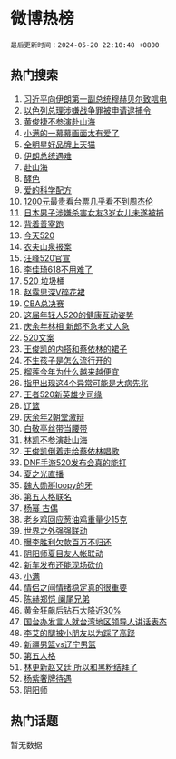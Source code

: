 # 微博热榜

`最后更新时间：2024-05-20 22:10:48 +0800`

## 热门搜索

1. [习近平向伊朗第一副总统穆赫贝尔致唁电](https://m.weibo.cn/search?containerid=100103type%3D1%26t%3D10%26q%3D%23%E4%B9%A0%E8%BF%91%E5%B9%B3%E5%90%91%E4%BC%8A%E6%9C%97%E7%AC%AC%E4%B8%80%E5%89%AF%E6%80%BB%E7%BB%9F%E7%A9%86%E8%B5%AB%E8%B4%9D%E5%B0%94%E8%87%B4%E5%94%81%E7%94%B5%23&stream_entry_id=51&isnewpage=1&extparam=seat%3D1%26dgr%3D0%26filter_type%3Drealtimehot%26stream_entry_id%3D51%26c_type%3D51%26pos%3D0%26cate%3D10103%26q%3D%2523%25E4%25B9%25A0%25E8%25BF%2591%25E5%25B9%25B3%25E5%2590%2591%25E4%25BC%258A%25E6%259C%2597%25E7%25AC%25AC%25E4%25B8%2580%25E5%2589%25AF%25E6%2580%25BB%25E7%25BB%259F%25E7%25A9%2586%25E8%25B5%25AB%25E8%25B4%259D%25E5%25B0%2594%25E8%2587%25B4%25E5%2594%2581%25E7%2594%25B5%2523%26display_time%3D1716214247%26pre_seqid%3D1716214247211016528146)
1. [以色列总理涉嫌战争罪被申请逮捕令](https://m.weibo.cn/search?containerid=100103type%3D1%26t%3D10%26q%3D%23%E4%BB%A5%E8%89%B2%E5%88%97%E6%80%BB%E7%90%86%E6%B6%89%E5%AB%8C%E6%88%98%E4%BA%89%E7%BD%AA%E8%A2%AB%E7%94%B3%E8%AF%B7%E9%80%AE%E6%8D%95%E4%BB%A4%23&stream_entry_id=31&isnewpage=1&extparam=seat%3D1%26dgr%3D0%26cate%3D5001%26flag%3D2%26stream_entry_id%3D31%26realpos%3D1%26filter_type%3Drealtimehot%26lcate%3D5001%26c_type%3D31%26q%3D%2523%25E4%25BB%25A5%25E8%2589%25B2%25E5%2588%2597%25E6%2580%25BB%25E7%2590%2586%25E6%25B6%2589%25E5%25AB%258C%25E6%2588%2598%25E4%25BA%2589%25E7%25BD%25AA%25E8%25A2%25AB%25E7%2594%25B3%25E8%25AF%25B7%25E9%2580%25AE%25E6%258D%2595%25E4%25BB%25A4%2523%26pos%3D0%26band_rank%3D1%26display_time%3D1716214247%26pre_seqid%3D1716214247211016528146)
1. [黄俊捷不参演赴山海](https://m.weibo.cn/search?containerid=100103type%3D1%26t%3D10%26q%3D%23%E9%BB%84%E4%BF%8A%E6%8D%B7%E4%B8%8D%E5%8F%82%E6%BC%94%E8%B5%B4%E5%B1%B1%E6%B5%B7%23&stream_entry_id=31&isnewpage=1&extparam=seat%3D1%26dgr%3D0%26cate%3D5001%26flag%3D1%26stream_entry_id%3D31%26realpos%3D2%26filter_type%3Drealtimehot%26lcate%3D5001%26c_type%3D31%26q%3D%2523%25E9%25BB%2584%25E4%25BF%258A%25E6%258D%25B7%25E4%25B8%258D%25E5%258F%2582%25E6%25BC%2594%25E8%25B5%25B4%25E5%25B1%25B1%25E6%25B5%25B7%2523%26pos%3D1%26band_rank%3D2%26display_time%3D1716214247%26pre_seqid%3D1716214247211016528146)
1. [小满的一幕幕画面太有爱了](https://m.weibo.cn/search?containerid=100103type%3D1%26t%3D10%26q%3D%23%E5%B0%8F%E6%BB%A1%E7%9A%84%E4%B8%80%E5%B9%95%E5%B9%95%E7%94%BB%E9%9D%A2%E5%A4%AA%E6%9C%89%E7%88%B1%E4%BA%86%23&stream_entry_id=31&isnewpage=1&extparam=seat%3D1%26dgr%3D0%26cate%3D5001%26flag%3D1%26stream_entry_id%3D31%26realpos%3D3%26filter_type%3Drealtimehot%26lcate%3D5001%26c_type%3D31%26q%3D%2523%25E5%25B0%258F%25E6%25BB%25A1%25E7%259A%2584%25E4%25B8%2580%25E5%25B9%2595%25E5%25B9%2595%25E7%2594%25BB%25E9%259D%25A2%25E5%25A4%25AA%25E6%259C%2589%25E7%2588%25B1%25E4%25BA%2586%2523%26pos%3D2%26band_rank%3D3%26display_time%3D1716214247%26pre_seqid%3D1716214247211016528146)
1. [全明星好品牌上天猫](https://m.weibo.cn/search?containerid=100103type%3D1%26t%3D10%26q%3D%23%E5%85%A8%E6%98%8E%E6%98%9F%E5%A5%BD%E5%93%81%E7%89%8C%E4%B8%8A%E5%A4%A9%E7%8C%AB%23&stream_entry_id=31&isnewpage=1&extparam=seat%3D1%26dgr%3D0%26adid%3D237013%26cate%3D5001%26is_ad_pos%3D1%26stream_entry_id%3D31%26filter_type%3Drealtimehot%26lcate%3D5001%26c_type%3D31%26q%3D%2523%25E5%2585%25A8%25E6%2598%258E%25E6%2598%259F%25E5%25A5%25BD%25E5%2593%2581%25E7%2589%258C%25E4%25B8%258A%25E5%25A4%25A9%25E7%258C%25AB%2523%26topic_ad%3D1%26pos%3D3%26band_rank%3D4%26display_time%3D1716214247%26pre_seqid%3D1716214247211016528146)
1. [伊朗总统遇难](https://m.weibo.cn/search?containerid=100103type%3D1%26t%3D10%26q%3D%23%E4%BC%8A%E6%9C%97%E6%80%BB%E7%BB%9F%E9%81%87%E9%9A%BE%23&stream_entry_id=31&isnewpage=1&extparam=seat%3D1%26dgr%3D0%26cate%3D5001%26flag%3D16%26stream_entry_id%3D31%26realpos%3D4%26filter_type%3Drealtimehot%26lcate%3D5001%26c_type%3D31%26q%3D%2523%25E4%25BC%258A%25E6%259C%2597%25E6%2580%25BB%25E7%25BB%259F%25E9%2581%2587%25E9%259A%25BE%2523%26pos%3D4%26band_rank%3D4%26display_time%3D1716214247%26pre_seqid%3D1716214247211016528146)
1. [赴山海](https://m.weibo.cn/search?containerid=100103type%3D1%26t%3D10%26q%3D%E8%B5%B4%E5%B1%B1%E6%B5%B7&stream_entry_id=31&isnewpage=1&extparam=seat%3D1%26dgr%3D0%26cate%3D5001%26flag%3D1%26stream_entry_id%3D31%26realpos%3D5%26filter_type%3Drealtimehot%26lcate%3D5001%26c_type%3D31%26q%3D%25E8%25B5%25B4%25E5%25B1%25B1%25E6%25B5%25B7%26pos%3D5%26band_rank%3D5%26display_time%3D1716214247%26pre_seqid%3D1716214247211016528146)
1. [酵色](https://m.weibo.cn/search?containerid=100103type%3D1%26t%3D10%26q%3D%E9%85%B5%E8%89%B2&stream_entry_id=31&isnewpage=1&extparam=seat%3D1%26dgr%3D0%26cate%3D5001%26flag%3D1%26stream_entry_id%3D31%26realpos%3D6%26filter_type%3Drealtimehot%26lcate%3D5001%26c_type%3D31%26q%3D%25E9%2585%25B5%25E8%2589%25B2%26pos%3D6%26band_rank%3D6%26display_time%3D1716214247%26pre_seqid%3D1716214247211016528146)
1. [爱的科学配方](https://m.weibo.cn/search?containerid=100103type%3D1%26t%3D10%26q%3D%23%E7%88%B1%E7%9A%84%E7%A7%91%E5%AD%A6%E9%85%8D%E6%96%B9%23&stream_entry_id=31&isnewpage=1&extparam=seat%3D1%26dgr%3D0%26adid%3D236931%26cate%3D5001%26is_ad_pos%3D1%26stream_entry_id%3D31%26filter_type%3Drealtimehot%26lcate%3D5001%26c_type%3D31%26q%3D%2523%25E7%2588%25B1%25E7%259A%2584%25E7%25A7%2591%25E5%25AD%25A6%25E9%2585%258D%25E6%2596%25B9%2523%26topic_ad%3D1%26pos%3D7%26band_rank%3D7%26display_time%3D1716214247%26pre_seqid%3D1716214247211016528146)
1. [1200元最贵看台票几乎看不到周杰伦](https://m.weibo.cn/search?containerid=100103type%3D1%26t%3D10%26q%3D%231200%E5%85%83%E6%9C%80%E8%B4%B5%E7%9C%8B%E5%8F%B0%E7%A5%A8%E5%87%A0%E4%B9%8E%E7%9C%8B%E4%B8%8D%E5%88%B0%E5%91%A8%E6%9D%B0%E4%BC%A6%23&stream_entry_id=31&isnewpage=1&extparam=seat%3D1%26dgr%3D0%26cate%3D5001%26flag%3D1%26stream_entry_id%3D31%26realpos%3D7%26filter_type%3Drealtimehot%26lcate%3D5001%26c_type%3D31%26q%3D%25231200%25E5%2585%2583%25E6%259C%2580%25E8%25B4%25B5%25E7%259C%258B%25E5%258F%25B0%25E7%25A5%25A8%25E5%2587%25A0%25E4%25B9%258E%25E7%259C%258B%25E4%25B8%258D%25E5%2588%25B0%25E5%2591%25A8%25E6%259D%25B0%25E4%25BC%25A6%2523%26pos%3D8%26band_rank%3D7%26display_time%3D1716214247%26pre_seqid%3D1716214247211016528146)
1. [日本男子涉嫌杀害女友3岁女儿未遂被捕](https://m.weibo.cn/search?containerid=100103type%3D1%26t%3D10%26q%3D%23%E6%97%A5%E6%9C%AC%E7%94%B7%E5%AD%90%E6%B6%89%E5%AB%8C%E6%9D%80%E5%AE%B3%E5%A5%B3%E5%8F%8B3%E5%B2%81%E5%A5%B3%E5%84%BF%E6%9C%AA%E9%81%82%E8%A2%AB%E6%8D%95%23&stream_entry_id=31&isnewpage=1&extparam=seat%3D1%26dgr%3D0%26cate%3D5001%26flag%3D0%26stream_entry_id%3D31%26realpos%3D8%26filter_type%3Drealtimehot%26lcate%3D5001%26c_type%3D31%26q%3D%2523%25E6%2597%25A5%25E6%259C%25AC%25E7%2594%25B7%25E5%25AD%2590%25E6%25B6%2589%25E5%25AB%258C%25E6%259D%2580%25E5%25AE%25B3%25E5%25A5%25B3%25E5%258F%258B3%25E5%25B2%2581%25E5%25A5%25B3%25E5%2584%25BF%25E6%259C%25AA%25E9%2581%2582%25E8%25A2%25AB%25E6%258D%2595%2523%26pos%3D9%26band_rank%3D8%26display_time%3D1716214247%26pre_seqid%3D1716214247211016528146)
1. [背着善宰跑](https://m.weibo.cn/search?containerid=100103type%3D1%26t%3D10%26q%3D%E8%83%8C%E7%9D%80%E5%96%84%E5%AE%B0%E8%B7%91&stream_entry_id=31&isnewpage=1&extparam=seat%3D1%26dgr%3D0%26cate%3D5001%26flag%3D0%26stream_entry_id%3D31%26realpos%3D9%26filter_type%3Drealtimehot%26lcate%3D5001%26c_type%3D31%26q%3D%25E8%2583%258C%25E7%259D%2580%25E5%2596%2584%25E5%25AE%25B0%25E8%25B7%2591%26pos%3D10%26band_rank%3D9%26display_time%3D1716214247%26pre_seqid%3D1716214247211016528146)
1. [今天520](https://m.weibo.cn/search?containerid=100103type%3D1%26t%3D10%26q%3D%23%E4%BB%8A%E5%A4%A9520%23&stream_entry_id=31&isnewpage=1&extparam=seat%3D1%26dgr%3D0%26cate%3D5001%26flag%3D32768%26stream_entry_id%3D31%26realpos%3D10%26filter_type%3Drealtimehot%26lcate%3D5001%26c_type%3D31%26q%3D%2523%25E4%25BB%258A%25E5%25A4%25A9520%2523%26pos%3D11%26band_rank%3D10%26display_time%3D1716214247%26pre_seqid%3D1716214247211016528146)
1. [农夫山泉报案](https://m.weibo.cn/search?containerid=100103type%3D1%26t%3D10%26q%3D%23%E5%86%9C%E5%A4%AB%E5%B1%B1%E6%B3%89%E6%8A%A5%E6%A1%88%23&stream_entry_id=31&isnewpage=1&extparam=seat%3D1%26dgr%3D0%26cate%3D5001%26flag%3D1%26stream_entry_id%3D31%26realpos%3D11%26filter_type%3Drealtimehot%26lcate%3D5001%26c_type%3D31%26q%3D%2523%25E5%2586%259C%25E5%25A4%25AB%25E5%25B1%25B1%25E6%25B3%2589%25E6%258A%25A5%25E6%25A1%2588%2523%26pos%3D12%26band_rank%3D11%26display_time%3D1716214247%26pre_seqid%3D1716214247211016528146)
1. [汪峰520官宣](https://m.weibo.cn/search?containerid=100103type%3D1%26t%3D10%26q%3D%23%E6%B1%AA%E5%B3%B0520%E5%AE%98%E5%AE%A3%23&stream_entry_id=31&isnewpage=1&extparam=seat%3D1%26dgr%3D0%26cate%3D5001%26flag%3D2%26stream_entry_id%3D31%26realpos%3D12%26filter_type%3Drealtimehot%26lcate%3D5001%26c_type%3D31%26q%3D%2523%25E6%25B1%25AA%25E5%25B3%25B0520%25E5%25AE%2598%25E5%25AE%25A3%2523%26pos%3D13%26band_rank%3D12%26display_time%3D1716214247%26pre_seqid%3D1716214247211016528146)
1. [李佳琦618不用难了](https://m.weibo.cn/search?containerid=100103type%3D1%26t%3D10%26q%3D%23%E6%9D%8E%E4%BD%B3%E7%90%A6618%E4%B8%8D%E7%94%A8%E9%9A%BE%E4%BA%86%23&stream_entry_id=31&isnewpage=1&extparam=seat%3D1%26dgr%3D0%26cate%3D5001%26flag%3D0%26stream_entry_id%3D31%26realpos%3D13%26filter_type%3Drealtimehot%26lcate%3D5001%26c_type%3D31%26q%3D%2523%25E6%259D%258E%25E4%25BD%25B3%25E7%2590%25A6618%25E4%25B8%258D%25E7%2594%25A8%25E9%259A%25BE%25E4%25BA%2586%2523%26pos%3D14%26band_rank%3D13%26display_time%3D1716214247%26pre_seqid%3D1716214247211016528146)
1. [520 垃圾桶](https://m.weibo.cn/search?containerid=100103type%3D1%26t%3D10%26q%3D520+%E5%9E%83%E5%9C%BE%E6%A1%B6&stream_entry_id=31&isnewpage=1&extparam=seat%3D1%26dgr%3D0%26cate%3D5001%26flag%3D2%26stream_entry_id%3D31%26realpos%3D14%26filter_type%3Drealtimehot%26lcate%3D5001%26c_type%3D31%26q%3D520%2520%25E5%259E%2583%25E5%259C%25BE%25E6%25A1%25B6%26pos%3D15%26band_rank%3D14%26display_time%3D1716214247%26pre_seqid%3D1716214247211016528146)
1. [赵露思深V碎花裙](https://m.weibo.cn/search?containerid=100103type%3D1%26t%3D10%26q%3D%23%E8%B5%B5%E9%9C%B2%E6%80%9D%E6%B7%B1V%E7%A2%8E%E8%8A%B1%E8%A3%99%23&stream_entry_id=31&isnewpage=1&extparam=seat%3D1%26dgr%3D0%26cate%3D5001%26flag%3D1%26stream_entry_id%3D31%26realpos%3D15%26filter_type%3Drealtimehot%26lcate%3D5001%26c_type%3D31%26q%3D%2523%25E8%25B5%25B5%25E9%259C%25B2%25E6%2580%259D%25E6%25B7%25B1V%25E7%25A2%258E%25E8%258A%25B1%25E8%25A3%2599%2523%26pos%3D16%26band_rank%3D15%26display_time%3D1716214247%26pre_seqid%3D1716214247211016528146)
1. [CBA总决赛](https://m.weibo.cn/search?containerid=100103type%3D1%26t%3D10%26q%3DCBA%E6%80%BB%E5%86%B3%E8%B5%9B&stream_entry_id=31&isnewpage=1&extparam=seat%3D1%26dgr%3D0%26cate%3D5001%26flag%3D1%26stream_entry_id%3D31%26realpos%3D16%26filter_type%3Drealtimehot%26lcate%3D5001%26c_type%3D31%26q%3DCBA%25E6%2580%25BB%25E5%2586%25B3%25E8%25B5%259B%26pos%3D17%26band_rank%3D16%26display_time%3D1716214247%26pre_seqid%3D1716214247211016528146)
1. [这届年轻人520的健康互动姿势](https://m.weibo.cn/search?containerid=100103type%3D1%26t%3D10%26q%3D%23%E8%BF%99%E5%B1%8A%E5%B9%B4%E8%BD%BB%E4%BA%BA520%E7%9A%84%E5%81%A5%E5%BA%B7%E4%BA%92%E5%8A%A8%E5%A7%BF%E5%8A%BF%23&stream_entry_id=31&isnewpage=1&extparam=seat%3D1%26dgr%3D0%26cate%3D5001%26flag%3D1%26stream_entry_id%3D31%26realpos%3D17%26filter_type%3Drealtimehot%26lcate%3D5001%26c_type%3D31%26q%3D%2523%25E8%25BF%2599%25E5%25B1%258A%25E5%25B9%25B4%25E8%25BD%25BB%25E4%25BA%25BA520%25E7%259A%2584%25E5%2581%25A5%25E5%25BA%25B7%25E4%25BA%2592%25E5%258A%25A8%25E5%25A7%25BF%25E5%258A%25BF%2523%26pos%3D18%26band_rank%3D17%26display_time%3D1716214247%26pre_seqid%3D1716214247211016528146)
1. [庆余年林相 新郎不急老丈人急](https://m.weibo.cn/search?containerid=100103type%3D1%26t%3D10%26q%3D%E5%BA%86%E4%BD%99%E5%B9%B4%E6%9E%97%E7%9B%B8+%E6%96%B0%E9%83%8E%E4%B8%8D%E6%80%A5%E8%80%81%E4%B8%88%E4%BA%BA%E6%80%A5&stream_entry_id=31&isnewpage=1&extparam=seat%3D1%26dgr%3D0%26cate%3D5001%26flag%3D0%26stream_entry_id%3D31%26realpos%3D18%26filter_type%3Drealtimehot%26lcate%3D5001%26c_type%3D31%26q%3D%25E5%25BA%2586%25E4%25BD%2599%25E5%25B9%25B4%25E6%259E%2597%25E7%259B%25B8%2520%25E6%2596%25B0%25E9%2583%258E%25E4%25B8%258D%25E6%2580%25A5%25E8%2580%2581%25E4%25B8%2588%25E4%25BA%25BA%25E6%2580%25A5%26pos%3D19%26band_rank%3D18%26display_time%3D1716214247%26pre_seqid%3D1716214247211016528146)
1. [520文案](https://m.weibo.cn/search?containerid=100103type%3D1%26t%3D10%26q%3D520%E6%96%87%E6%A1%88&stream_entry_id=31&isnewpage=1&extparam=seat%3D1%26dgr%3D0%26cate%3D5001%26flag%3D1%26stream_entry_id%3D31%26realpos%3D19%26filter_type%3Drealtimehot%26lcate%3D5001%26c_type%3D31%26q%3D520%25E6%2596%2587%25E6%25A1%2588%26pos%3D20%26band_rank%3D19%26display_time%3D1716214247%26pre_seqid%3D1716214247211016528146)
1. [王俊凯的内搭和蔡依林的裙子](https://m.weibo.cn/search?containerid=100103type%3D1%26t%3D10%26q%3D%23%E7%8E%8B%E4%BF%8A%E5%87%AF%E7%9A%84%E5%86%85%E6%90%AD%E5%92%8C%E8%94%A1%E4%BE%9D%E6%9E%97%E7%9A%84%E8%A3%99%E5%AD%90%23&stream_entry_id=31&isnewpage=1&extparam=seat%3D1%26dgr%3D0%26cate%3D5001%26flag%3D0%26stream_entry_id%3D31%26realpos%3D20%26filter_type%3Drealtimehot%26lcate%3D5001%26c_type%3D31%26q%3D%2523%25E7%258E%258B%25E4%25BF%258A%25E5%2587%25AF%25E7%259A%2584%25E5%2586%2585%25E6%2590%25AD%25E5%2592%258C%25E8%2594%25A1%25E4%25BE%259D%25E6%259E%2597%25E7%259A%2584%25E8%25A3%2599%25E5%25AD%2590%2523%26pos%3D21%26band_rank%3D20%26display_time%3D1716214247%26pre_seqid%3D1716214247211016528146)
1. [不生孩子是怎么流行开的](https://m.weibo.cn/search?containerid=100103type%3D1%26t%3D10%26q%3D%23%E4%B8%8D%E7%94%9F%E5%AD%A9%E5%AD%90%E6%98%AF%E6%80%8E%E4%B9%88%E6%B5%81%E8%A1%8C%E5%BC%80%E7%9A%84%23&stream_entry_id=31&isnewpage=1&extparam=seat%3D1%26dgr%3D0%26cate%3D5001%26flag%3D2%26stream_entry_id%3D31%26realpos%3D21%26filter_type%3Drealtimehot%26lcate%3D5001%26c_type%3D31%26q%3D%2523%25E4%25B8%258D%25E7%2594%259F%25E5%25AD%25A9%25E5%25AD%2590%25E6%2598%25AF%25E6%2580%258E%25E4%25B9%2588%25E6%25B5%2581%25E8%25A1%258C%25E5%25BC%2580%25E7%259A%2584%2523%26pos%3D22%26band_rank%3D21%26display_time%3D1716214247%26pre_seqid%3D1716214247211016528146)
1. [榴莲今年为什么越来越便宜](https://m.weibo.cn/search?containerid=100103type%3D1%26t%3D10%26q%3D%23%E6%A6%B4%E8%8E%B2%E4%BB%8A%E5%B9%B4%E4%B8%BA%E4%BB%80%E4%B9%88%E8%B6%8A%E6%9D%A5%E8%B6%8A%E4%BE%BF%E5%AE%9C%23&stream_entry_id=31&isnewpage=1&extparam=seat%3D1%26dgr%3D0%26cate%3D5001%26flag%3D1%26stream_entry_id%3D31%26realpos%3D22%26filter_type%3Drealtimehot%26lcate%3D5001%26c_type%3D31%26q%3D%2523%25E6%25A6%25B4%25E8%258E%25B2%25E4%25BB%258A%25E5%25B9%25B4%25E4%25B8%25BA%25E4%25BB%2580%25E4%25B9%2588%25E8%25B6%258A%25E6%259D%25A5%25E8%25B6%258A%25E4%25BE%25BF%25E5%25AE%259C%2523%26pos%3D23%26band_rank%3D22%26display_time%3D1716214247%26pre_seqid%3D1716214247211016528146)
1. [指甲出现这4个异常可能是大病先兆](https://m.weibo.cn/search?containerid=100103type%3D1%26t%3D10%26q%3D%23%E6%8C%87%E7%94%B2%E5%87%BA%E7%8E%B0%E8%BF%994%E4%B8%AA%E5%BC%82%E5%B8%B8%E5%8F%AF%E8%83%BD%E6%98%AF%E5%A4%A7%E7%97%85%E5%85%88%E5%85%86%23&stream_entry_id=31&isnewpage=1&extparam=seat%3D1%26dgr%3D0%26cate%3D5001%26flag%3D1%26stream_entry_id%3D31%26realpos%3D23%26filter_type%3Drealtimehot%26lcate%3D5001%26c_type%3D31%26q%3D%2523%25E6%258C%2587%25E7%2594%25B2%25E5%2587%25BA%25E7%258E%25B0%25E8%25BF%25994%25E4%25B8%25AA%25E5%25BC%2582%25E5%25B8%25B8%25E5%258F%25AF%25E8%2583%25BD%25E6%2598%25AF%25E5%25A4%25A7%25E7%2597%2585%25E5%2585%2588%25E5%2585%2586%2523%26pos%3D24%26band_rank%3D23%26display_time%3D1716214247%26pre_seqid%3D1716214247211016528146)
1. [王者520新英雄少司缘](https://m.weibo.cn/search?containerid=100103type%3D1%26t%3D10%26q%3D%23%E7%8E%8B%E8%80%85520%E6%96%B0%E8%8B%B1%E9%9B%84%E5%B0%91%E5%8F%B8%E7%BC%98%23&stream_entry_id=31&isnewpage=1&extparam=seat%3D1%26dgr%3D0%26cate%3D5001%26flag%3D1%26stream_entry_id%3D31%26realpos%3D24%26filter_type%3Drealtimehot%26lcate%3D5001%26c_type%3D31%26q%3D%2523%25E7%258E%258B%25E8%2580%2585520%25E6%2596%25B0%25E8%258B%25B1%25E9%259B%2584%25E5%25B0%2591%25E5%258F%25B8%25E7%25BC%2598%2523%26pos%3D25%26band_rank%3D24%26display_time%3D1716214247%26pre_seqid%3D1716214247211016528146)
1. [辽篮](https://m.weibo.cn/search?containerid=100103type%3D1%26t%3D10%26q%3D%E8%BE%BD%E7%AF%AE&stream_entry_id=31&isnewpage=1&extparam=seat%3D1%26dgr%3D0%26cate%3D5001%26flag%3D1%26stream_entry_id%3D31%26realpos%3D25%26filter_type%3Drealtimehot%26lcate%3D5001%26c_type%3D31%26q%3D%25E8%25BE%25BD%25E7%25AF%25AE%26pos%3D26%26band_rank%3D25%26display_time%3D1716214247%26pre_seqid%3D1716214247211016528146)
1. [庆余年2朝堂激辩](https://m.weibo.cn/search?containerid=100103type%3D1%26t%3D10%26q%3D%23%E5%BA%86%E4%BD%99%E5%B9%B42%E6%9C%9D%E5%A0%82%E6%BF%80%E8%BE%A9%23&stream_entry_id=31&isnewpage=1&extparam=seat%3D1%26dgr%3D0%26cate%3D5001%26flag%3D1%26stream_entry_id%3D31%26realpos%3D26%26filter_type%3Drealtimehot%26lcate%3D5001%26c_type%3D31%26q%3D%2523%25E5%25BA%2586%25E4%25BD%2599%25E5%25B9%25B42%25E6%259C%259D%25E5%25A0%2582%25E6%25BF%2580%25E8%25BE%25A9%2523%26pos%3D27%26band_rank%3D26%26display_time%3D1716214247%26pre_seqid%3D1716214247211016528146)
1. [白敬亭丝带当腰带](https://m.weibo.cn/search?containerid=100103type%3D1%26t%3D10%26q%3D%23%E7%99%BD%E6%95%AC%E4%BA%AD%E4%B8%9D%E5%B8%A6%E5%BD%93%E8%85%B0%E5%B8%A6%23&stream_entry_id=31&isnewpage=1&extparam=seat%3D1%26dgr%3D0%26cate%3D5001%26flag%3D1%26stream_entry_id%3D31%26realpos%3D27%26filter_type%3Drealtimehot%26lcate%3D5001%26c_type%3D31%26q%3D%2523%25E7%2599%25BD%25E6%2595%25AC%25E4%25BA%25AD%25E4%25B8%259D%25E5%25B8%25A6%25E5%25BD%2593%25E8%2585%25B0%25E5%25B8%25A6%2523%26pos%3D28%26band_rank%3D27%26display_time%3D1716214247%26pre_seqid%3D1716214247211016528146)
1. [林凯不参演赴山海](https://m.weibo.cn/search?containerid=100103type%3D1%26t%3D10%26q%3D%23%E6%9E%97%E5%87%AF%E4%B8%8D%E5%8F%82%E6%BC%94%E8%B5%B4%E5%B1%B1%E6%B5%B7%23&stream_entry_id=31&isnewpage=1&extparam=seat%3D1%26dgr%3D0%26cate%3D5001%26flag%3D1%26stream_entry_id%3D31%26realpos%3D28%26filter_type%3Drealtimehot%26lcate%3D5001%26c_type%3D31%26q%3D%2523%25E6%259E%2597%25E5%2587%25AF%25E4%25B8%258D%25E5%258F%2582%25E6%25BC%2594%25E8%25B5%25B4%25E5%25B1%25B1%25E6%25B5%25B7%2523%26pos%3D29%26band_rank%3D28%26display_time%3D1716214247%26pre_seqid%3D1716214247211016528146)
1. [王俊凯倒着走给蔡依林唱歌](https://m.weibo.cn/search?containerid=100103type%3D1%26t%3D10%26q%3D%23%E7%8E%8B%E4%BF%8A%E5%87%AF%E5%80%92%E7%9D%80%E8%B5%B0%E7%BB%99%E8%94%A1%E4%BE%9D%E6%9E%97%E5%94%B1%E6%AD%8C%23&stream_entry_id=31&isnewpage=1&extparam=seat%3D1%26dgr%3D0%26cate%3D5001%26flag%3D1%26stream_entry_id%3D31%26realpos%3D29%26filter_type%3Drealtimehot%26lcate%3D5001%26c_type%3D31%26q%3D%2523%25E7%258E%258B%25E4%25BF%258A%25E5%2587%25AF%25E5%2580%2592%25E7%259D%2580%25E8%25B5%25B0%25E7%25BB%2599%25E8%2594%25A1%25E4%25BE%259D%25E6%259E%2597%25E5%2594%25B1%25E6%25AD%258C%2523%26pos%3D30%26band_rank%3D29%26display_time%3D1716214247%26pre_seqid%3D1716214247211016528146)
1. [DNF手游520发布会真的能打](https://m.weibo.cn/search?containerid=100103type%3D1%26t%3D10%26q%3D%23DNF%E6%89%8B%E6%B8%B8520%E5%8F%91%E5%B8%83%E4%BC%9A%E7%9C%9F%E7%9A%84%E8%83%BD%E6%89%93%23&stream_entry_id=31&isnewpage=1&extparam=seat%3D1%26dgr%3D0%26cate%3D5001%26flag%3D1%26stream_entry_id%3D31%26realpos%3D30%26filter_type%3Drealtimehot%26lcate%3D5001%26c_type%3D31%26q%3D%2523DNF%25E6%2589%258B%25E6%25B8%25B8520%25E5%258F%2591%25E5%25B8%2583%25E4%25BC%259A%25E7%259C%259F%25E7%259A%2584%25E8%2583%25BD%25E6%2589%2593%2523%26pos%3D31%26band_rank%3D30%26display_time%3D1716214247%26pre_seqid%3D1716214247211016528146)
1. [夏之光直播](https://m.weibo.cn/search?containerid=100103type%3D1%26t%3D10%26q%3D%E5%A4%8F%E4%B9%8B%E5%85%89%E7%9B%B4%E6%92%AD&stream_entry_id=31&isnewpage=1&extparam=seat%3D1%26dgr%3D0%26cate%3D5001%26flag%3D1%26stream_entry_id%3D31%26realpos%3D31%26filter_type%3Drealtimehot%26lcate%3D5001%26c_type%3D31%26q%3D%25E5%25A4%258F%25E4%25B9%258B%25E5%2585%2589%25E7%259B%25B4%25E6%2592%25AD%26pos%3D32%26band_rank%3D31%26display_time%3D1716214247%26pre_seqid%3D1716214247211016528146)
1. [魏大勋掰loopy的牙](https://m.weibo.cn/search?containerid=100103type%3D1%26t%3D10%26q%3D%23%E9%AD%8F%E5%A4%A7%E5%8B%8B%E6%8E%B0loopy%E7%9A%84%E7%89%99%23&stream_entry_id=31&isnewpage=1&extparam=seat%3D1%26dgr%3D0%26cate%3D5001%26flag%3D0%26stream_entry_id%3D31%26realpos%3D32%26filter_type%3Drealtimehot%26lcate%3D5001%26c_type%3D31%26q%3D%2523%25E9%25AD%258F%25E5%25A4%25A7%25E5%258B%258B%25E6%258E%25B0loopy%25E7%259A%2584%25E7%2589%2599%2523%26pos%3D33%26band_rank%3D32%26display_time%3D1716214247%26pre_seqid%3D1716214247211016528146)
1. [第五人格联名](https://m.weibo.cn/search?containerid=100103type%3D1%26t%3D10%26q%3D%E7%AC%AC%E4%BA%94%E4%BA%BA%E6%A0%BC%E8%81%94%E5%90%8D&stream_entry_id=31&isnewpage=1&extparam=seat%3D1%26dgr%3D0%26cate%3D5001%26flag%3D1%26stream_entry_id%3D31%26realpos%3D33%26filter_type%3Drealtimehot%26lcate%3D5001%26c_type%3D31%26q%3D%25E7%25AC%25AC%25E4%25BA%2594%25E4%25BA%25BA%25E6%25A0%25BC%25E8%2581%2594%25E5%2590%258D%26pos%3D34%26band_rank%3D33%26display_time%3D1716214247%26pre_seqid%3D1716214247211016528146)
1. [杨幂 古偶](https://m.weibo.cn/search?containerid=100103type%3D1%26t%3D10%26q%3D%E6%9D%A8%E5%B9%82+%E5%8F%A4%E5%81%B6&stream_entry_id=31&isnewpage=1&extparam=seat%3D1%26dgr%3D0%26cate%3D5001%26flag%3D0%26stream_entry_id%3D31%26realpos%3D34%26filter_type%3Drealtimehot%26lcate%3D5001%26c_type%3D31%26q%3D%25E6%259D%25A8%25E5%25B9%2582%2520%25E5%258F%25A4%25E5%2581%25B6%26pos%3D35%26band_rank%3D34%26display_time%3D1716214247%26pre_seqid%3D1716214247211016528146)
1. [老乡鸡回应葱油鸡重量少15克](https://m.weibo.cn/search?containerid=100103type%3D1%26t%3D10%26q%3D%23%E8%80%81%E4%B9%A1%E9%B8%A1%E5%9B%9E%E5%BA%94%E8%91%B1%E6%B2%B9%E9%B8%A1%E9%87%8D%E9%87%8F%E5%B0%9115%E5%85%8B%23&stream_entry_id=31&isnewpage=1&extparam=seat%3D1%26dgr%3D0%26cate%3D5001%26flag%3D0%26stream_entry_id%3D31%26realpos%3D35%26filter_type%3Drealtimehot%26lcate%3D5001%26c_type%3D31%26q%3D%2523%25E8%2580%2581%25E4%25B9%25A1%25E9%25B8%25A1%25E5%259B%259E%25E5%25BA%2594%25E8%2591%25B1%25E6%25B2%25B9%25E9%25B8%25A1%25E9%2587%258D%25E9%2587%258F%25E5%25B0%259115%25E5%2585%258B%2523%26pos%3D36%26band_rank%3D35%26display_time%3D1716214247%26pre_seqid%3D1716214247211016528146)
1. [世界之外强强联动](https://m.weibo.cn/search?containerid=100103type%3D1%26t%3D10%26q%3D%23%E4%B8%96%E7%95%8C%E4%B9%8B%E5%A4%96%E5%BC%BA%E5%BC%BA%E8%81%94%E5%8A%A8%23&stream_entry_id=31&isnewpage=1&extparam=seat%3D1%26dgr%3D0%26cate%3D5001%26flag%3D1%26stream_entry_id%3D31%26realpos%3D36%26filter_type%3Drealtimehot%26lcate%3D5001%26c_type%3D31%26q%3D%2523%25E4%25B8%2596%25E7%2595%258C%25E4%25B9%258B%25E5%25A4%2596%25E5%25BC%25BA%25E5%25BC%25BA%25E8%2581%2594%25E5%258A%25A8%2523%26pos%3D37%26band_rank%3D36%26display_time%3D1716214247%26pre_seqid%3D1716214247211016528146)
1. [曝李胜利欠款百万不归还](https://m.weibo.cn/search?containerid=100103type%3D1%26t%3D10%26q%3D%23%E6%9B%9D%E6%9D%8E%E8%83%9C%E5%88%A9%E6%AC%A0%E6%AC%BE%E7%99%BE%E4%B8%87%E4%B8%8D%E5%BD%92%E8%BF%98%23&stream_entry_id=31&isnewpage=1&extparam=seat%3D1%26dgr%3D0%26cate%3D5001%26flag%3D0%26stream_entry_id%3D31%26realpos%3D37%26filter_type%3Drealtimehot%26lcate%3D5001%26c_type%3D31%26q%3D%2523%25E6%259B%259D%25E6%259D%258E%25E8%2583%259C%25E5%2588%25A9%25E6%25AC%25A0%25E6%25AC%25BE%25E7%2599%25BE%25E4%25B8%2587%25E4%25B8%258D%25E5%25BD%2592%25E8%25BF%2598%2523%26pos%3D38%26band_rank%3D37%26display_time%3D1716214247%26pre_seqid%3D1716214247211016528146)
1. [阴阳师夏目友人帐联动](https://m.weibo.cn/search?containerid=100103type%3D1%26t%3D10%26q%3D%23%E9%98%B4%E9%98%B3%E5%B8%88%E5%A4%8F%E7%9B%AE%E5%8F%8B%E4%BA%BA%E5%B8%90%E8%81%94%E5%8A%A8%23&stream_entry_id=31&isnewpage=1&extparam=seat%3D1%26dgr%3D0%26cate%3D5001%26flag%3D1%26stream_entry_id%3D31%26realpos%3D38%26filter_type%3Drealtimehot%26lcate%3D5001%26c_type%3D31%26q%3D%2523%25E9%2598%25B4%25E9%2598%25B3%25E5%25B8%2588%25E5%25A4%258F%25E7%259B%25AE%25E5%258F%258B%25E4%25BA%25BA%25E5%25B8%2590%25E8%2581%2594%25E5%258A%25A8%2523%26pos%3D39%26band_rank%3D38%26display_time%3D1716214247%26pre_seqid%3D1716214247211016528146)
1. [新车发布还能现场砍价](https://m.weibo.cn/search?containerid=100103type%3D1%26t%3D10%26q%3D%23%E6%96%B0%E8%BD%A6%E5%8F%91%E5%B8%83%E8%BF%98%E8%83%BD%E7%8E%B0%E5%9C%BA%E7%A0%8D%E4%BB%B7%23&stream_entry_id=31&isnewpage=1&extparam=seat%3D1%26dgr%3D0%26cate%3D5001%26adid%3D237214%26flag%3D0%26stream_entry_id%3D31%26realpos%3D39%26filter_type%3Drealtimehot%26lcate%3D5001%26c_type%3D31%26q%3D%2523%25E6%2596%25B0%25E8%25BD%25A6%25E5%258F%2591%25E5%25B8%2583%25E8%25BF%2598%25E8%2583%25BD%25E7%258E%25B0%25E5%259C%25BA%25E7%25A0%258D%25E4%25BB%25B7%2523%26pos%3D40%26band_rank%3D39%26display_time%3D1716214247%26pre_seqid%3D1716214247211016528146)
1. [小满](https://m.weibo.cn/search?containerid=100103type%3D1%26t%3D10%26q%3D%E5%B0%8F%E6%BB%A1&stream_entry_id=31&isnewpage=1&extparam=seat%3D1%26dgr%3D0%26cate%3D5001%26flag%3D0%26stream_entry_id%3D31%26realpos%3D40%26filter_type%3Drealtimehot%26lcate%3D5001%26c_type%3D31%26q%3D%25E5%25B0%258F%25E6%25BB%25A1%26pos%3D41%26band_rank%3D40%26display_time%3D1716214247%26pre_seqid%3D1716214247211016528146)
1. [情侣之间情绪稳定真的很重要](https://m.weibo.cn/search?containerid=100103type%3D1%26t%3D10%26q%3D%23%E6%83%85%E4%BE%A3%E4%B9%8B%E9%97%B4%E6%83%85%E7%BB%AA%E7%A8%B3%E5%AE%9A%E7%9C%9F%E7%9A%84%E5%BE%88%E9%87%8D%E8%A6%81%23&stream_entry_id=31&isnewpage=1&extparam=seat%3D1%26dgr%3D0%26cate%3D5001%26flag%3D1%26stream_entry_id%3D31%26realpos%3D41%26filter_type%3Drealtimehot%26lcate%3D5001%26c_type%3D31%26q%3D%2523%25E6%2583%2585%25E4%25BE%25A3%25E4%25B9%258B%25E9%2597%25B4%25E6%2583%2585%25E7%25BB%25AA%25E7%25A8%25B3%25E5%25AE%259A%25E7%259C%259F%25E7%259A%2584%25E5%25BE%2588%25E9%2587%258D%25E8%25A6%2581%2523%26pos%3D42%26band_rank%3D41%26display_time%3D1716214247%26pre_seqid%3D1716214247211016528146)
1. [陈赫郑恺 阑尾兄弟](https://m.weibo.cn/search?containerid=100103type%3D1%26t%3D10%26q%3D%E9%99%88%E8%B5%AB%E9%83%91%E6%81%BA+%E9%98%91%E5%B0%BE%E5%85%84%E5%BC%9F&stream_entry_id=31&isnewpage=1&extparam=seat%3D1%26dgr%3D0%26cate%3D5001%26flag%3D1%26stream_entry_id%3D31%26realpos%3D42%26filter_type%3Drealtimehot%26lcate%3D5001%26c_type%3D31%26q%3D%25E9%2599%2588%25E8%25B5%25AB%25E9%2583%2591%25E6%2581%25BA%2520%25E9%2598%2591%25E5%25B0%25BE%25E5%2585%2584%25E5%25BC%259F%26pos%3D43%26band_rank%3D42%26display_time%3D1716214247%26pre_seqid%3D1716214247211016528146)
1. [黄金狂飙后钻石大降近30%](https://m.weibo.cn/search?containerid=100103type%3D1%26t%3D10%26q%3D%23%E9%BB%84%E9%87%91%E7%8B%82%E9%A3%99%E5%90%8E%E9%92%BB%E7%9F%B3%E5%A4%A7%E9%99%8D%E8%BF%9130%25%23&stream_entry_id=31&isnewpage=1&extparam=seat%3D1%26dgr%3D0%26cate%3D5001%26flag%3D1%26stream_entry_id%3D31%26realpos%3D43%26filter_type%3Drealtimehot%26lcate%3D5001%26c_type%3D31%26q%3D%2523%25E9%25BB%2584%25E9%2587%2591%25E7%258B%2582%25E9%25A3%2599%25E5%2590%258E%25E9%2592%25BB%25E7%259F%25B3%25E5%25A4%25A7%25E9%2599%258D%25E8%25BF%259130%2525%2523%26pos%3D44%26band_rank%3D43%26display_time%3D1716214247%26pre_seqid%3D1716214247211016528146)
1. [国台办发言人就台湾地区领导人讲话表态](https://m.weibo.cn/search?containerid=100103type%3D1%26t%3D10%26q%3D%23%E5%9B%BD%E5%8F%B0%E5%8A%9E%E5%8F%91%E8%A8%80%E4%BA%BA%E5%B0%B1%E5%8F%B0%E6%B9%BE%E5%9C%B0%E5%8C%BA%E9%A2%86%E5%AF%BC%E4%BA%BA%E8%AE%B2%E8%AF%9D%E8%A1%A8%E6%80%81%23&stream_entry_id=31&isnewpage=1&extparam=seat%3D1%26dgr%3D0%26cate%3D5001%26flag%3D0%26stream_entry_id%3D31%26realpos%3D44%26filter_type%3Drealtimehot%26lcate%3D5001%26c_type%3D31%26q%3D%2523%25E5%259B%25BD%25E5%258F%25B0%25E5%258A%259E%25E5%258F%2591%25E8%25A8%2580%25E4%25BA%25BA%25E5%25B0%25B1%25E5%258F%25B0%25E6%25B9%25BE%25E5%259C%25B0%25E5%258C%25BA%25E9%25A2%2586%25E5%25AF%25BC%25E4%25BA%25BA%25E8%25AE%25B2%25E8%25AF%259D%25E8%25A1%25A8%25E6%2580%2581%2523%26pos%3D45%26band_rank%3D44%26display_time%3D1716214247%26pre_seqid%3D1716214247211016528146)
1. [李艾的腿被小朋友以为踩了高跷](https://m.weibo.cn/search?containerid=100103type%3D1%26t%3D10%26q%3D%23%E6%9D%8E%E8%89%BE%E7%9A%84%E8%85%BF%E8%A2%AB%E5%B0%8F%E6%9C%8B%E5%8F%8B%E4%BB%A5%E4%B8%BA%E8%B8%A9%E4%BA%86%E9%AB%98%E8%B7%B7%23&stream_entry_id=31&isnewpage=1&extparam=seat%3D1%26dgr%3D0%26cate%3D5001%26flag%3D0%26stream_entry_id%3D31%26realpos%3D45%26filter_type%3Drealtimehot%26lcate%3D5001%26c_type%3D31%26q%3D%2523%25E6%259D%258E%25E8%2589%25BE%25E7%259A%2584%25E8%2585%25BF%25E8%25A2%25AB%25E5%25B0%258F%25E6%259C%258B%25E5%258F%258B%25E4%25BB%25A5%25E4%25B8%25BA%25E8%25B8%25A9%25E4%25BA%2586%25E9%25AB%2598%25E8%25B7%25B7%2523%26pos%3D46%26band_rank%3D45%26display_time%3D1716214247%26pre_seqid%3D1716214247211016528146)
1. [新疆男篮vs辽宁男篮](https://m.weibo.cn/search?containerid=100103type%3D1%26t%3D10%26q%3D%23%E6%96%B0%E7%96%86%E7%94%B7%E7%AF%AEvs%E8%BE%BD%E5%AE%81%E7%94%B7%E7%AF%AE%23&stream_entry_id=31&isnewpage=1&extparam=seat%3D1%26dgr%3D0%26cate%3D5001%26flag%3D0%26stream_entry_id%3D31%26realpos%3D46%26filter_type%3Drealtimehot%26lcate%3D5001%26c_type%3D31%26q%3D%2523%25E6%2596%25B0%25E7%2596%2586%25E7%2594%25B7%25E7%25AF%25AEvs%25E8%25BE%25BD%25E5%25AE%2581%25E7%2594%25B7%25E7%25AF%25AE%2523%26pos%3D47%26band_rank%3D46%26display_time%3D1716214247%26pre_seqid%3D1716214247211016528146)
1. [第五人格](https://m.weibo.cn/search?containerid=100103type%3D1%26t%3D10%26q%3D%E7%AC%AC%E4%BA%94%E4%BA%BA%E6%A0%BC&stream_entry_id=31&isnewpage=1&extparam=seat%3D1%26dgr%3D0%26cate%3D5001%26flag%3D0%26stream_entry_id%3D31%26realpos%3D47%26filter_type%3Drealtimehot%26lcate%3D5001%26c_type%3D31%26q%3D%25E7%25AC%25AC%25E4%25BA%2594%25E4%25BA%25BA%25E6%25A0%25BC%26pos%3D48%26band_rank%3D47%26display_time%3D1716214247%26pre_seqid%3D1716214247211016528146)
1. [林更新赵又廷 所以和黑粉结拜了](https://m.weibo.cn/search?containerid=100103type%3D1%26t%3D10%26q%3D%E6%9E%97%E6%9B%B4%E6%96%B0%E8%B5%B5%E5%8F%88%E5%BB%B7+%E6%89%80%E4%BB%A5%E5%92%8C%E9%BB%91%E7%B2%89%E7%BB%93%E6%8B%9C%E4%BA%86&stream_entry_id=31&isnewpage=1&extparam=seat%3D1%26dgr%3D0%26cate%3D5001%26flag%3D1%26stream_entry_id%3D31%26realpos%3D48%26filter_type%3Drealtimehot%26lcate%3D5001%26c_type%3D31%26q%3D%25E6%259E%2597%25E6%259B%25B4%25E6%2596%25B0%25E8%25B5%25B5%25E5%258F%2588%25E5%25BB%25B7%2520%25E6%2589%2580%25E4%25BB%25A5%25E5%2592%258C%25E9%25BB%2591%25E7%25B2%2589%25E7%25BB%2593%25E6%258B%259C%25E4%25BA%2586%26pos%3D49%26band_rank%3D48%26display_time%3D1716214247%26pre_seqid%3D1716214247211016528146)
1. [杨紫奢牌待遇](https://m.weibo.cn/search?containerid=100103type%3D1%26t%3D10%26q%3D%E6%9D%A8%E7%B4%AB%E5%A5%A2%E7%89%8C%E5%BE%85%E9%81%87&stream_entry_id=31&isnewpage=1&extparam=seat%3D1%26dgr%3D0%26cate%3D5001%26flag%3D0%26stream_entry_id%3D31%26realpos%3D49%26filter_type%3Drealtimehot%26lcate%3D5001%26c_type%3D31%26q%3D%25E6%259D%25A8%25E7%25B4%25AB%25E5%25A5%25A2%25E7%2589%258C%25E5%25BE%2585%25E9%2581%2587%26pos%3D50%26band_rank%3D49%26display_time%3D1716214247%26pre_seqid%3D1716214247211016528146)
1. [阴阳师](https://m.weibo.cn/search?containerid=100103type%3D1%26t%3D10%26q%3D%E9%98%B4%E9%98%B3%E5%B8%88&stream_entry_id=31&isnewpage=1&extparam=seat%3D1%26dgr%3D0%26cate%3D5001%26flag%3D1%26stream_entry_id%3D31%26realpos%3D50%26filter_type%3Drealtimehot%26lcate%3D5001%26c_type%3D31%26q%3D%25E9%2598%25B4%25E9%2598%25B3%25E5%25B8%2588%26pos%3D51%26band_rank%3D50%26display_time%3D1716214247%26pre_seqid%3D1716214247211016528146)

## 热门话题

暂无数据
